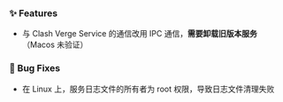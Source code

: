 <!--
### 🚨 Breaking Changes
-->

### ✨ Features

- 与 Clash Verge Service 的通信改用 IPC 通信，**需要卸载旧版本服务**（Macos 未验证）

### 🐛 Bug Fixes

- 在 Linux 上，服务日志文件的所有者为 root 权限，导致日志文件清理失败

